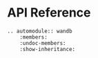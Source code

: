 # API Reference

```eval_rst
.. automodule:: wandb
    :members:
    :undoc-members:
    :show-inheritance:
```